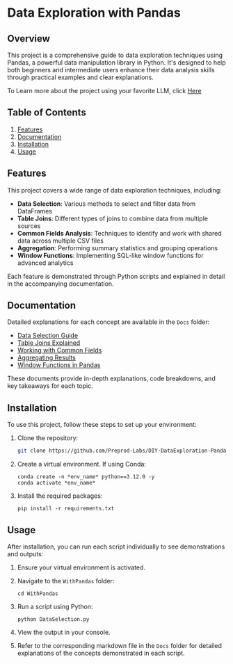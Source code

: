 # Data Exploration with Pandas

## Overview

This project is a comprehensive guide to data exploration techniques using Pandas, a powerful data manipulation library in Python. It's designed to help both beginners and intermediate users enhance their data analysis skills through practical examples and clear explanations.

To Learn more about the project using your favorite LLM, click [Here](prompts.md)

## Table of Contents

1. [Features](#features)
2. [Documentation](#documentation)
3. [Installation](#installation)
4. [Usage](#usage)

## Features

This project covers a wide range of data exploration techniques, including:

- **Data Selection**: Various methods to select and filter data from DataFrames
- **Table Joins**: Different types of joins to combine data from multiple sources
- **Common Fields Analysis**: Techniques to identify and work with shared data across multiple CSV files
- **Aggregation**: Performing summary statistics and grouping operations
- **Window Functions**: Implementing SQL-like window functions for advanced analytics

Each feature is demonstrated through Python scripts and explained in detail in the accompanying documentation.

## Documentation

Detailed explanations for each concept are available in the `Docs` folder:

- [Data Selection Guide](Docs/DataSelection.md)
- [Table Joins Explained](Docs/TableJoin.md)
- [Working with Common Fields](Docs/CommonFields.md)
- [Aggregating Results](Docs/AggregateResults.md)
- [Window Functions in Pandas](Docs/WindowFunctions.md)

These documents provide in-depth explanations, code breakdowns, and key takeaways for each topic.

## Installation

To use this project, follow these steps to set up your environment:

1. Clone the repository:
   ```bash
   git clone https://github.com/Preprod-Labs/DIY-DataExploration-Pandas.git
   ```

2. Create a virtual environment. If using Conda:
   ```
   conda create -n *env_name* python==3.12.0 -y
   conda activate *env_name*
   ```

3. Install the required packages:
   ```
   pip install -r requirements.txt
   ```

## Usage

After installation, you can run each script individually to see demonstrations and outputs:

1. Ensure your virtual environment is activated.

2. Navigate to the `WithPandas` folder:
   ```
   cd WithPandas
   ```

2. Run a script using Python:
   ```
   python DataSelection.py
   ```

3. View the output in your console.

4. Refer to the corresponding markdown file in the `Docs` folder for detailed explanations of the concepts demonstrated in each script.